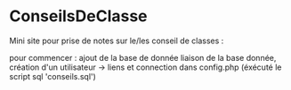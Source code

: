 # ConseilsDeClasse
Mini site pour prise de notes sur le/les conseil de classes :

pour commencer : ajout de la base de donnée 
liaison de la base donnée, création d'un utilisateur -> liens et connection dans config.php
(éxécuté le script sql 'conseils.sql') 
